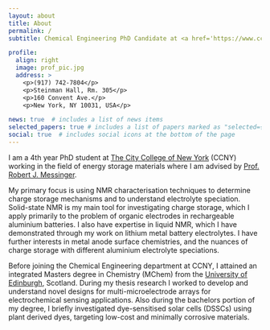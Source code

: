 ```yaml
---
layout: about
title: About
permalink: /
subtitle: Chemical Engineering PhD Candidate at <a href='https://www.ccny.cuny.edu/chemeng'>The City College of New York</a>.

profile:
  align: right
  image: prof_pic.jpg
  address: >
    <p>(917) 742-7804</p>
    <p>Steinman Hall, Rm. 305</p>
    <p>160 Convent Ave.</p>
    <p>New York, NY 10031, USA</p>

news: true  # includes a list of news items
selected_papers: true # includes a list of papers marked as "selected={true}"
social: true  # includes social icons at the bottom of the page
---
```


I am a 4th year PhD student at [The City College of New York](https://www.ccny.cuny.edu/chemeng) (CCNY) working in the field of energy storage materials where I am advised by [Prof. Robert J. Messinger](https://batteries-for-space.ccny.cuny.edu).

My primary focus is using NMR characterisation techniques to determine charge storage mechanisms and to understand electrolyte speciation. Solid-state NMR is my main tool for investigating charge storage, which I apply primarily to the problem of organic electrodes in rechargeable aluminium batteries. I also have expertise in liquid NMR, which I have demonstrated through my work on lithium metal battery electrolytes. I have further interests in metal anode surface chemistries, and the nuances of charge storage with different aluminium electrolyte speciations.

Before joining the Chemical Engineering department at CCNY, I attained an integrated Masters degree in Chemistry (MChem) from the [University of Edinburgh](https://www.chem.ed.ac.uk), Scotland. During my thesis research I worked to develop and understand novel designs for multi-microelectrode arrays for electrochemical sensing applications. Also during the bachelors portion of my degree, I briefly investigated dye-sensitised solar cells (DSSCs) using plant derived dyes, targeting low-cost and minimally corrosive materials.

